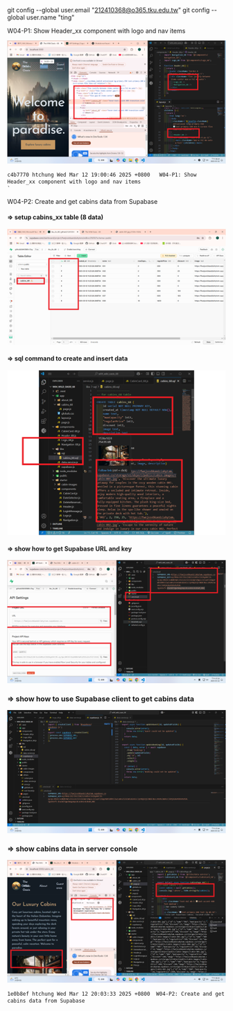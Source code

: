 git config --global user.email "212410368@o365.tku.edu.tw"
git config --global user.name "ting"

W04-P1: Show Header_xx component with logo and nav items

![](w04-p1.png)

```
c4b7770 htchung Wed Mar 12 19:00:46 2025 +0800   W04-P1: Show Header_xx component with logo and nav items
`
```

W04-P2: Create and get cabins data from Supabase

#### => setup cabins_xx table (8 data)

![](w04-p2-1.png)

#### => sql command to create and insert data

![](w04-p2-2.png)

#### => show how to get Supabase URL and key

![](w04-p2-3.png)

### => show how to use Supabase client to get cabins data

![](w04-p2-4.png)

### => show cabins data in server console

![](w04-p2-5.png)

```
1e0b8ef htchung Wed Mar 12 20:03:33 2025 +0800  W04-P2: Create and get cabins data from Supabase
```
